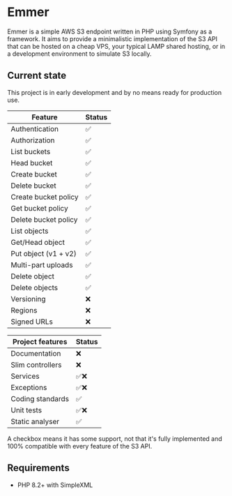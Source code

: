 # Emmer

Emmer is a simple AWS S3 endpoint written in PHP using Symfony as a framework. It aims to provide a minimalistic 
implementation of the S3 API that can be hosted on a cheap VPS, your typical LAMP shared hosting, or in a development
environment to simulate S3 locally.

## Current state

This project is in early development and by no means ready for production use.

| Feature             | Status |
|----------------------|--------|
| Authentication       | ✅      |
| Authorization        | ✅      |
| List buckets         | ✅      |
| Head bucket          | ✅      |
| Create bucket        | ✅      |
| Delete bucket        | ✅      |
| Create bucket policy | ✅      |
| Get bucket policy    | ✅      |
| Delete bucket policy | ✅      |
| List objects         | ✅      |
| Get/Head object      | ✅      |
| Put object (v1 + v2) | ✅      |
| Multi-part uploads   | ✅      |
| Delete object        | ✅      |
| Delete objects       | ✅      |
| Versioning           | ❌      |
| Regions              | ❌      |
| Signed URLs          | ❌      |

| Project features | Status |
|------------------|--------|
| Documentation    | ❌      |
| Slim controllers | ❌      |
| Services         | ✅❌     |
| Exceptions       | ✅❌     |
| Coding standards | ✅      |
| Unit tests       | ✅❌     |
| Static analyser  | ✅      |

A checkbox means it has some support, not that it's fully implemented and 100% compatible with every feature of the S3 API.

## Requirements

* PHP 8.2+ with SimpleXML

